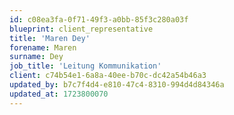 ```yaml
---
id: c08ea3fa-0f71-49f3-a0bb-85f3c280a03f
blueprint: client_representative
title: 'Maren Dey'
forename: Maren
surname: Dey
job_title: 'Leitung Kommunikation'
client: c74b54e1-6a8a-40ee-b70c-dc42a54b46a3
updated_by: b7c7f4d4-e810-47c4-8310-994d4d84346a
updated_at: 1723800070
---
```

